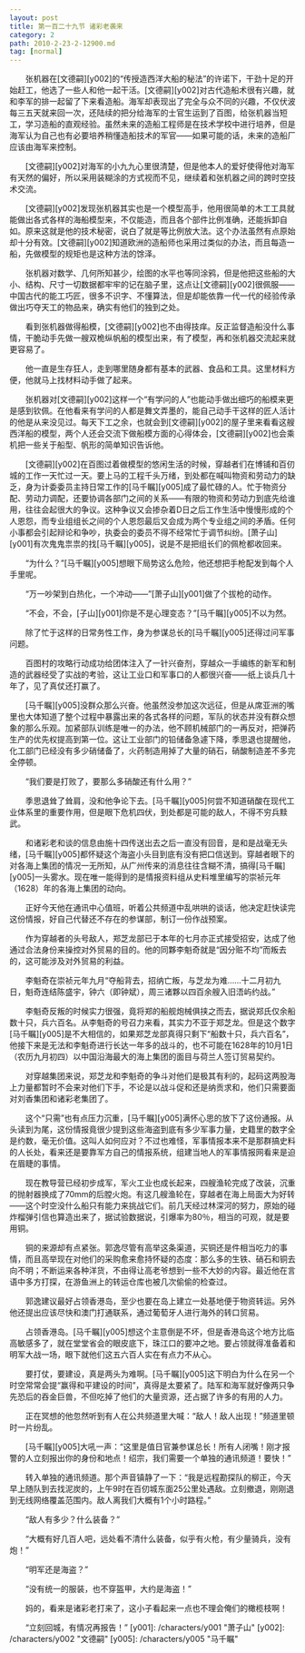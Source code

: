 ```yaml
---
layout: post
title: 第一百二十九节 诸彩老袭来
category: 2
path: 2010-2-23-2-12900.md
tag: [normal]
---
```


　　张机器在[文德嗣][y002]的“传授造西洋大船的秘法”的许诺下，干劲十足的开始赶工，他选了一些人和他一起干活。[文德嗣][y002]对古代造船术很有兴趣，就和李军的排一起留了下来看造船。海军却表现出了完全与众不同的兴趣，不仅伏波每三五天就来回一次，还陆续的把分给海军的士官生运到了百图，给张机器当短工，学习造船的直观经验。虽然未来的造船工程师是在技术学校中进行培养，但是海军认为自己也有必要培养稍懂造船技术的军官——如果可能的话，未来的造船厂应该由海军来控制。

　　[文德嗣][y002]对海军的小九九心里很清楚，但是他本人的爱好使得他对海军有天然的偏好，所以采用装糊涂的方式视而不见，继续着和张机器之间的跨时空技术交流。

　　[文德嗣][y002]发现张机器其实也是一个模型高手，他用很简单的木工工具就能做出各式各样的海船模型来，不仅能造，而且各个部件比例准确，还能拆卸自如。原来这就是他的技术秘密，说白了就是等比例放大法。这个办法虽然有点原始却十分有效。[文德嗣][y002]知道欧洲的造船师也采用过类似的办法，而且每造一船，先做模型的规矩也是这种方法的馀泽。

　　张机器对数学、几何所知甚少，绘图的水平也等同涂鸦，但是他把这些船的大小、结构、尺寸一切数据都牢牢的记在脑子里，这点让[文德嗣][y002]很佩服——中国古代的能工巧匠，很多不识字、不懂算法，但是却能依靠一代一代的经验传承做出巧夺天工的物品来，确实有他们的独到之处。

　　看到张机器做得船模，[文德嗣][y002]也不由得技痒。反正监督造船没什么事情，干脆动手先做一艘双桅纵帆船的模型出来，有了模型，再和张机器交流起来就更容易了。

　　他一直是生存狂人，走到哪里随身都有基本的武器、食品和工具。这里材料方便，他就马上找材料动手做了起来。

　　张机器对[文德嗣][y002]这样一个“有学问的人”也能动手做出细巧的船模来更是感到钦佩。在他看来有学问的人都是舞文弄墨的，能自己动手干这样的匠人活计的他是从来没见过。每天下工之余，也就会到[文德嗣][y002]的屋子里来看看这艘西洋船的模型，两个人还会交流下做船模方面的心得体会，[文德嗣][y002]也会乘机把一些关于船型、帆形的简单知识告诉他。

　　[文德嗣][y002]在百图过着做模型的悠闲生活的时候，穿越者们在博铺和百仞城的工作一天忙过一天。要上马的工程千头万绪，到处都在喊叫物资和劳动力的缺乏，身为计委委员主持日常工作的[马千瞩][y005]成了最忙碌的人。忙于物资分配、劳动力调配，还要协调各部门之间的关系——有限的物资和劳动力到底先给谁用，往往会起很大的争议。这种争议又会掺杂着D日之后工作生活中慢慢形成的个人恩怨，而专业组组长之间的个人恩怨最后又会成为两个专业组之间的矛盾。任何小事都会引起辩论和争吵，执委会的委员不得不经常忙于调节纠纷。[萧子山][y001]有次鬼鬼祟祟的找[马千瞩][y005]，说是不是把组长们的佩枪都收回来。

　　“为什么？”[马千瞩][y005]想眼下局势这么危险，他还想把手枪配发到每个人手里呢。

　　“万一吵架到白热化，一个冲动——”[萧子山][y001]做了个拔枪的动作。

　　“不会，不会，[子山][y001]你是不是心理变态？”[马千瞩][y005]不以为然。

　　除了忙于这样的日常务性工作，身为参谋总长的[马千瞩][y005]还得过问军事问题。

　　百图村的攻略行动成功给团体注入了一针兴奋剂，穿越众一手编练的新军和制造的武器经受了实战的考验，这让工业口和军事口的人都很兴奋——纸上谈兵几十年了，见了真仗还打赢了。

　　[马千瞩][y005]没群众那么兴奋。他虽然没参加这次远征，但是从席亚洲的嘴里也大体知道了整个过程中暴露出来的各式各样的问题，军队的状态并没有群众想象的那么乐观。加紧部队训练是唯一的办法，他不顾机械部门的一再反对，把弹药生产的优先权提高到第一位。这让工业部门的铅储备急遽下降，季思退也提醒他，化工部门已经没有多少硝储备了，火药制造用掉了大量的硝石，硝酸制造差不多完全停顿。

　　“我们要是打败了，要那么多硝酸还有什么用？”

　　季思退耸了耸肩，没和他争论下去。[马千瞩][y005]何尝不知道硝酸在现代工业体系里的重要作用，但是眼下危机四伏，到处都是可能的敌人，不得不穷兵黩武。

　　和诸彩老和谈的信息由施十四传送出去之后一直没有回音，是和是战毫无头绪，[马千瞩][y005]都怀疑这个海盗小头目到底有没有把口信送到。穿越者眼下的对各海上集团的情况一无所知，从广州传来的消息往往含糊不清，搞得[马千瞩][y005]一头雾水。现在唯一能得到的是情报资料组从史料堆里编写的崇祯元年（1628）年的各海上集团的动向。

　　正好今天他在通讯中心值班，听着公共频道中乱哄哄的谈话，他决定赶快读完这份情报，好自己代替还不存在的参谋部，制订一份作战预案。

　　作为穿越者的头号敌人，郑芝龙部已于本年的七月亦正式接受招安，达成了他通过合法身份来操控对外贸易的目的。他的同夥李魁奇就是“因分赃不均”而叛去的，这可能涉及对外贸易的利益。

　　李魁奇在崇祯元年九月“夺船背去，招纳亡叛，与芝龙为难……十二月初九日，魁奇连结陈盛宇，钟六（即钟斌），周三诸夥以四百余艘入旧浯屿约战。”

　　李魁奇反叛的时候实力很强，竟将郑的船舰炮械俱挟之而去，据说郑氏仅余船数十只，兵六百名。从李魁奇的号召力来看，其实力不亚于郑芝龙。但是这个数字[马千瞩][y005]是不大相信的，如果郑芝龙部真得只剩下“船数十只，兵六百名”，他接下来是无法和李魁奇进行长达一年多的战斗的，也不可能在1628年的10月1日（农历九月初四）以中国沿海最大的海上集团的面目与荷兰人签订贸易契约。

　　对穿越集团来说，郑芝龙和李魁奇的争斗对他们是极其有利的，起码这两股海上力量都暂时不会来对他们下手，不论是以战斗促和还是纳贡求和，他们只需要面对刘香集团和诸彩老集团了。

　　这个“只需”也有点压力沉重，[马千瞩][y005]满怀心思的放下了这份通报。从头读到为尾，这份情报竟很少提到这些海盗到底有多少军事力量，史籍里的数字全是约数，毫无价值。这叫人如何应对？不过也难怪，军事情报本来不是那群搞史料的人长处，看来还是要靠军方自己的情报系统，组建当地人的军事情报网看来是迫在眉睫的事情。

　　现在教导营已经初步成军，军火工业也成长起来，四艘渔轮完成了改装，沉重的抛射器换成了70mm的后膛火炮。有这几艘渔轮在，穿越者在海上局面大为好转——这个时空没什么船只有能力来挑战它们。前几天经过林深河的努力，原始的碰炸榴弹引信也算造出来了，据试验数据说，引爆率为80％，相当的可观，就是要用铜。

　　铜的来源却有点紧张。郭逸尽管有高举这条渠道，买铜还是件相当吃力的事情，而且高举现在对他们的采购愈来愈持怀疑的态度：那么多的生铁、硝石和铜去向不明；不断运来各种洋货，不由得让高老爷想到一些不大妙的内容。最近他在言语中多方打探，在游鱼洲上的转运仓库也被几次偷偷的检查过。

　　郭逸建议最好占领香港岛，至少也要在岛上建立一处基地便于物资转运。另外他还提出应该尽快和澳门打通联系，通过葡萄牙人进行海外的转口贸易。

　　占领香港岛。[马千瞩][y005]想这个主意倒是不坏，但是香港岛这个地方比临高敏感多了，就在堂堂省会的眼皮底下，珠江口的要冲之地。要占领就得准备着和明军大战一场，眼下就他们这五六百人实在有点力不从心。

　　要打仗，要建设，真是两头为难啊。[马千瞩][y005]这下明白为什么在另一个时空常常会提“赢得和平建设的时间”，真得是太要紧了。陆军和海军就好像两只争先恐后的吞金巨兽，不但吃掉了他们的大量资源，还占据了许多的有用的人力。

　　正在冥想的他忽然听到有人在公共频道里大喊：“敌人！敌人出现！”频道里顿时一片纷乱。

　　[马千瞩][y005]大吼一声：“这里是值日官兼参谋总长！所有人闭嘴！刚才报警的人立刻报出你的身份和地点！绍宗，我们需要一个单独的通讯频道！要快！”

　　转入单独的通讯频道。那个声音镇静了一下：“我是远程勘探队的柳正，今天早上随队到去找泥炭的，上午9时在百仞城东面25公里处遇敌。立刻撤退，刚刚退到无线网络覆盖范围内。敌人离我们大概有1个小时路程。”

　　“敌人有多少？什么装备？”

　　“大概有好几百人吧，远处看不清什么装备，似乎有火枪，有少量骑兵，没有炮！”

　　“明军还是海盗？”

　　“没有统一的服装，也不穿盔甲，大约是海盗！”

　　妈的，看来是诸彩老打来了，这小子看起来一点也不理会俺们的橄榄枝啊！

　　“立刻回城，有情况再报告！”
[y001]: /characters/y001 "萧子山"
[y002]: /characters/y002 "文德嗣"
[y005]: /characters/y005 "马千瞩"
